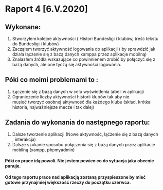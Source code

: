 # Raport 4 [6.V.2020]
## Wykonane:
1. Stworzyłem kolejne aktywności ( Histori Bundesligi i klubów, treść tekstu do Bundesligi i klubów)
2. Zacząłem tworzyć aktywność logowania do aplikacji ( by sprawdzić jak działa łączenie się z bazą danych xamppa przez aplikacje mobilną)
3. Znalazłem źródła wskazujące co powinnienem zrobić by połączyć się z bazą danych, ale one tyczą się aktywności logowania.

## Póki co moimi problemami to :
1. Łączenie się z bazą danych w celu wyświetlenia tabeli w aplikacji
2. Ograniczenie liczby aktywności historii klubów tak aby nie musieć tworzyć osobnej aktywność dla każdego klubu (skład, krótka historia, najważniejsze mecze i tak dalej)

## Zadania do wykonania do następnego raportu:
1. Dalsze tworzenie aplikacji (Nowe aktywność, łąćzenie się z bazą danych , interakcja)
2. Dalsze szukanie sposobu połączenia się z bazą danych przez aplikacje mobilną (xampp, phpmyadmin)

#### Póki co prace idą powoli. Nie jestem pewien co do sytuacja jaka obecnie panuje.
#### Od tego raportu prace nad aplikacją zostaną przyspieszone by mieć gotowe przynajmiej większość rzeczy do początku czerwca.
